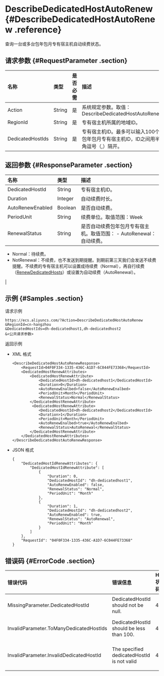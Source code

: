 # DescribeDedicatedHostAutoRenew {#DescribeDedicatedHostAutoRenew .reference}

查询一台或多台包年包月专有宿主机自动续费状态。

## 请求参数 {#RequestParameter .section}

|名称|类型|是否必需|描述|
|:-|:-|:---|:-|
|Action|String|是|系统规定参数。取值：DescribeDedicatedHostAutoRenew|
|RegionId|String|是|专有宿主机所属的地域ID。|
|DedicatedHostIds|String|是|专有宿主机ID。最多可以输入100个包年包月专有宿主机ID，ID之间用半角逗号（,）隔开。|

## 返回参数 {#ResponseParameter .section}

|名称|类型|描述|
|:-|:-|:-|
|DedicatedHostId|String|专有宿主机ID。|
|Duration|Integer|自动续费时长。|
|AutoRenewEnabled|Boolean|是否自动续费。|
|PeriodUnit|String|续费单位。取值范围：Week | Month|
|RenewalStatus|String|是否自动续费包年包月专有宿主机。取值范围： -   AutoRenewal：自动续费。
-   Normal：待续费。
-   NotRenewal：不续费，也不发送到期提醒。到期前第三天我们会发送不续费提醒。不续费的专有宿主机可以设置成待续费（Normal），再自行续费（[RenewDedicatedHosts](intl.zh-CN/API参考/RenewDedicatedHosts.md#)）或设置为自动续费（AutoRenewal）。

 |

## 示例 {#Samples .section}

请求示例

``` {#codeblock_iyg_2ug_348}
https://ecs.aliyuncs.com/?Action=DescribeDedicatedHostAutoRenew
&RegionId=cn-hangzhou
&DedicatedHostIds=dh-dedicatedhost1,dh-dedicatedhost2
&<公共请求参数>
```

返回示例

-   XML 格式

    ``` {#codeblock_fn8_oiw_8f0}
    <DescribeDedicatedHostAutoRenewResponse>
        <RequestId>04F0F334-1335-436C-A1D7-6C044FE73368</RequestId>
        <DedicatedHostRenewAttributes>
            <DedicatedHostRenewAttribute>
                <DedicatedHostId>dh-dedicatedhost1</DedicatedHostId>
                <Duration>0</Duration>
                <AutoRenewEnalbed>false</AutoRenewEnalbed>
                <PeriodUnit>Month</PeriodUnit>
                <RenewalStatus>Normal</RenewalStatus>
            </DedicatedHostRenewAttribute>
             <DedicatedHostRenewAttribute>
                <DedicatedHostId>dh-dedicatedhost2</DedicatedHostId>
                <Duration>1</Duration>
                <PeriodUnit>Month</PeriodUnit>
                <AutoRenewEnalbed>true</AutoRenewEnalbed>
                <RenewalStatus>AutoRenewal</RenewalStatus>
            </DedicatedHostRenewAttribute>
        </DedicatedHostRenewAttributes>
    </DescribeDedicatedHostAutoRenewResponse>
    ```

-   JSON 格式

    ``` {#codeblock_44v_ew1_nss}
    {
        "DedicatedHostIdRenewAttributes": {
            "DedicatedHostIdRenewAttribute": [
                {
                    "Duration": 0,
                    "DedicatedHostId": "dh-dedicatedhost1",
                    "AutoRenewEnabled": false,
                    "RenewalStatus": "Normal",
                    "PeriodUnit": "Month"
                },
                {
                    "Duration": 1,
                    "DedicatedHostId": "dh-dedicatedhost2",
                    "AutoRenewEnabled": true,
                    "RenewalStatus": "AutoRenewal",
                    "PeriodUnit": "Month"
                }
            ]
        },
        "RequestId": "04F0F334-1335-436C-A1D7-6C044FE73368"
    }
    ```


## 错误码 {#ErrorCode .section}

|错误代码|错误信息|HTTP 状态码|说明|
|:---|:---|:-------|:-|
|MissingParameter.DedicatedHostId|DedicatedHostId should not be null.|403|指定的DedicatedHostIds不能为空。|
|InvalidParameter.ToManyDedicatedHostIds|DedicatedHostId should be less than 100.|403|单次最多只能指定100个专有宿主机ID。|
|InvalidParameter.InvalidDedicatedHostId|The specified dedicatedHostId is not valid|403|指定的DedicatedHostIds中包含无效的专有宿主机ID。|

